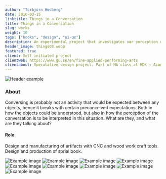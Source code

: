 ```yaml
---
author: "Torbjörn Hedberg"
date: 2016-03-15
linktitle: Things in a Conversation
title: Things in a Conversation
slug: works
weight: 10
tags: ["books", "design", "ui-ux"]
description: An experimental project that investigates our perception of artifacts through speculative design.
header_image: things08.webp
featured: true
client: Self initiated project
clientweb: https://www.gu.se/en/fine-applied-performing-arts
clientabout: Speculative design project. Part of MA class at HDK – Academy of Art and Design.
---
```


![Header example](things08.webp)

### About

Conversing is probably not an activity that would be expected between any objects, hence it breaks with certain preconceived expectations. Both in how the objects could be understood, but also in how the perception of the conversation is to be interpreted in this situation. What are they, and what are they talking about?

#### Role

Design and manufacturing of artifacts with CNC and wood work craft tools. Design and production of sprial book.

![Example image](things.jpg "Title here")
![Example image](things01.jpg "Title here")
![Example image](things2.jpg "Title here")
![Example image](things02.jpg "Title here")
![Example image](things03.jpg "Title here")
![Example image](things04.jpg "Title here")
![Example image](things05.jpg "Title here")
![Example image](things06.jpg "Title here")
![Example image](things07.jpg "Title here")
